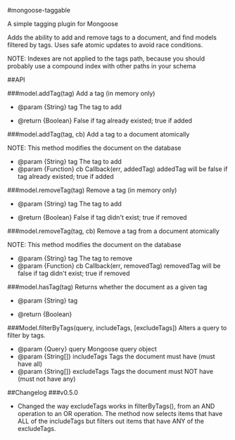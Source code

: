 #mongoose-taggable

A simple tagging plugin for Mongoose

Adds the ability to add and remove tags to a document, and find models filtered by tags.
Uses safe atomic updates to avoid race conditions.

NOTE: Indexes are not applied to the tags path, because you should probably
use a compound index with other paths in your schema

##API

###model.addTag(tag)
Add a tag (in memory only)

- @param {String} tag     The tag to add

- @return {Boolean}       False if tag already existed; true if added


###model.addTag(tag, cb)
Add a tag to a document atomically

NOTE: This method modifies the document on the database

- @param {String} tag    The tag to add
- @param {Function} cb   Callback(err, addedTag)  addedTag will be false if tag already existed; true if added


###model.removeTag(tag)
Remove a tag (in memory only)

- @param {String} tag     The tag to add

- @return {Boolean}       False if tag didn't exist; true if removed


###model.removeTag(tag, cb)
Remove a tag from a document atomically

NOTE: This method modifies the document on the database

- @param {String} tag    The tag to remove
- @param {Function} cb   Callback(err, removedTag)  removedTag will be false if tag didn't exist; true if removed


###model.hasTag(tag)
Returns whether the document as a given tag

- @param {String} tag

- @return {Boolean}


###Model.filterByTags(query, includeTags, [excludeTags])
Alters a query to filter by tags.

- @param {Query} query            Mongoose query object
- @param {String[]} includeTags   Tags the document must have (must have all)
- @param {String[]} excludeTags   Tags the document must NOT have (must not have any)



##Changelog
###v0.5.0
- Changed the way excludeTags works in filterByTags(), from an AND operation to an OR operation. The method now selects items that have ALL of the includeTags but filters out items that have ANY of the excludeTags.